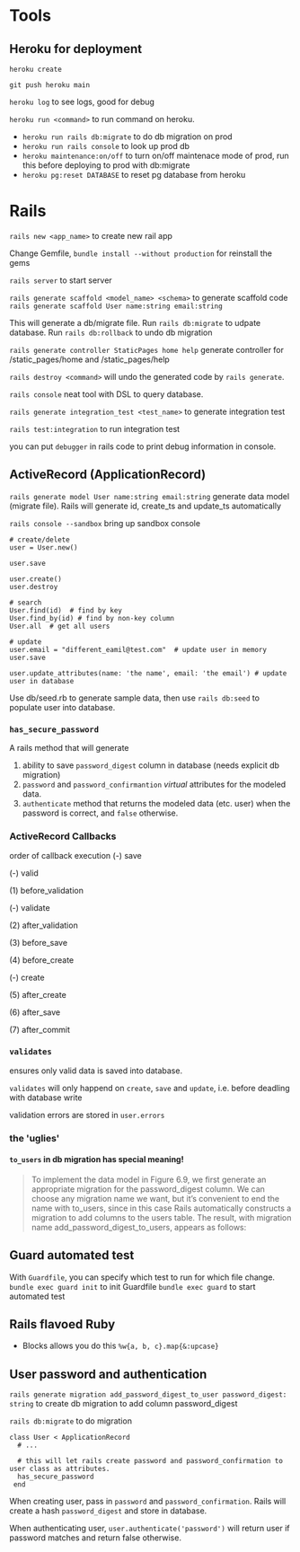 # Tools

## Heroku for deployment

`heroku create`

`git push heroku main`

`heroku log` to see logs, good for debug

`heroku run <command>` to run command on heroku. 
- `heroku run rails db:migrate` to do db migration on prod
- `heroku run rails console` to look up prod db
- `heroku maintenance:on/off` to turn on/off maintenace mode of prod, run this before deploying to prod with db:migrate
- `heroku pg:reset DATABASE` to reset pg database from heroku


# Rails

`rails new <app_name>` to create new rail app

Change Gemfile, `bundle install --without production` for reinstall the gems

`rails server` to start server

`rails generate scaffold <model_name> <schema>` to generate scaffold code
`rails generate scaffold User name:string email:string`

This will generate a db/migrate file. Run `rails db:migrate` to udpate database. Run `rails db:rollback` to undo db migration

`rails generate controller StaticPages home help` generate controller for /static_pages/home and /static_pages/help

`rails destroy <command>` will undo the generated code by `rails generate`.


`rails console` neat tool with DSL to query database.

`rails generate integration_test <test_name>` to generate integration test

`rails test:integration` to run integration test

you can put `debugger` in rails code to print debug information in console.



## ActiveRecord (ApplicationRecord)
`rails generate model User name:string email:string` generate data model (migrate file). Rails will generate id, create_ts and update_ts automatically

`rails console --sandbox` bring up sandbox console

```
# create/delete
user = User.new()

user.save

user.create()
user.destroy

# search
User.find(id)  # find by key
User.find_by(id) # find by non-key column
User.all  # get all users

# update
user.email = "different_eamil@test.com"  # update user in memory
user.save

user.update_attributes(name: 'the name', email: 'the email') # update user in database

```

Use db/seed.rb to generate sample data, then use `rails db:seed` to populate user into database.

### `has_secure_password`
A rails method that will generate 
1. ability to save `password_digest` column in database (needs explicit db migration)
2. `password` and `password_confirmantion` _virtual_ attributes for the modeled data.
3. `authenticate` method that returns the modeled data (etc. user) when the password is correct, and `false` otherwise.

### ActiveRecord Callbacks
order of callback execution
(-) save

(-) valid

(1) before_validation

(-) validate

(2) after_validation

(3) before_save

(4) before_create

(-) create

(5) after_create

(6) after_save

(7) after_commit

### `validates`
ensures only valid data is saved into database.

`validates` will only happend on `create`, `save` and `update`, i.e. before deadling with database write

validation errors are stored in `user.errors`

### the 'uglies'

#### `to_users` in db migration has special meaning!

> To implement the data model in Figure 6.9, we first generate an appropriate migration for the password_digest column. We can choose any migration name we want, but it’s convenient to end the name with to_users, since in this case Rails automatically constructs a migration to add columns to the users table. The result, with migration name add_password_digest_to_users, appears as follows:

## Guard automated test
With `Guardfile`, you can specify which test to run for which file change. 
`bundle exec guard init` to init Guardfile
`bundle exec guard` to start automated test

## Rails flavoed Ruby

- Blocks allows you do this `%w{a, b, c}.map{&:upcase}`


## User password and authentication

`rails generate migration add_password_digest_to_user password_digest: string` to create db migration to add column password_digest

`rails db:migrate` to do migration

```
class User < ApplicationRecord
  # ...
  
  # this will let rails create password and password_confirmation to user class as attributes.
  has_secure_password
 end
```

When creating user, pass in `password` and `password_confirmation`. Rails will create a hash `password_digest` and store in database. 

When authenticating user, `user.authenticate('password')` will return user if password matches and return false otherwise.
